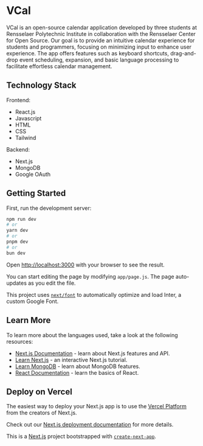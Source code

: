 # VCal

VCal is an open-source calendar application developed by three students at Rensselaer Polytechnic Institute in collaboration with the Rensselaer Center for Open Source. Our goal is to provide an intuitive calendar experience for students and programmers, focusing on minimizing input to enhance user experience. The app offers features such as keyboard shortcuts, drag-and-drop event scheduling, expansion, and basic language processing to facilitate effortless calendar management.

## Technology Stack

Frontend:
- React.js
- Javascript
- HTML
- CSS 
- Tailwind

Backend:
- Next.js
- MongoDB
- Google OAuth

## Getting Started

First, run the development server:

```bash
npm run dev
# or
yarn dev
# or
pnpm dev
# or
bun dev
```

Open [http://localhost:3000](http://localhost:3000) with your browser to see the result.

You can start editing the page by modifying `app/page.js`. The page auto-updates as you edit the file.

This project uses [`next/font`](https://nextjs.org/docs/basic-features/font-optimization) to automatically optimize and load Inter, a custom Google Font.

## Learn More

To learn more about the languages used, take a look at the following resources:

- [Next.js Documentation](https://nextjs.org/docs) - learn about Next.js features and API.
- [Learn Next.js](https://nextjs.org/learn) - an interactive Next.js tutorial.
- [Learn MongoDB](https://www.mongodb.com/basics) - learn about MongoDB features.
- [React Documentation](https://react.dev/learn) - learn the basics of React.

## Deploy on Vercel

The easiest way to deploy your Next.js app is to use the [Vercel Platform](https://vercel.com/new?utm_medium=default-template&filter=next.js&utm_source=create-next-app&utm_campaign=create-next-app-readme) from the creators of Next.js.

Check out our [Next.js deployment documentation](https://nextjs.org/docs/deployment) for more details.

This is a [Next.js](https://nextjs.org/) project bootstrapped with [`create-next-app`](https://github.com/vercel/next.js/tree/canary/packages/create-next-app).
